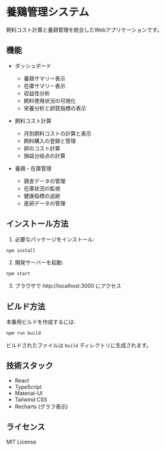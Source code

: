 # 養鶏管理システム

飼料コスト計算と養鶏管理を統合したWebアプリケーションです。

## 機能

- ダッシュボード
  - 養鶏サマリー表示
  - 在庫サマリー表示
  - 収益性分析
  - 飼料使用状況の可視化
  - 栄養分析と卵質指標の表示

- 飼料コスト計算
  - 月別飼料コストの計算と表示
  - 飼料購入の登録と管理
  - 卵のコスト計算
  - 損益分岐点の計算

- 養鶏・在庫管理
  - 鶏舎データの管理
  - 在庫状況の監視
  - 健康指標の追跡
  - 産卵データの管理

## インストール方法

1. 必要なパッケージをインストール:
```bash
npm install
```

2. 開発サーバーを起動:
```bash
npm start
```

3. ブラウザで http://localhost:3000 にアクセス

## ビルド方法

本番用ビルドを作成するには:

```bash
npm run build
```

ビルドされたファイルは `build` ディレクトリに生成されます。

## 技術スタック

- React
- TypeScript
- Material-UI
- Tailwind CSS
- Recharts (グラフ表示)

## ライセンス

MIT License 